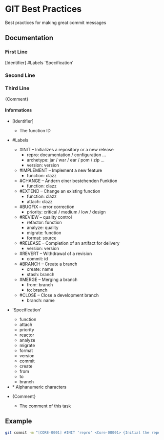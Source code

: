 # GIT Best Practices

Best practices for making great commit messages

## Documentation

### First Line

[Identifier] #Labels 'Specification'

### Second Line

<Task-ID>

### Third Line

{Comment}

#### Informations

* [Identifier]
	* The function ID

* #Labels
	* #INIT – Initializes a repository or a new release
		* repro: documentation / configuration …
		* archetype: jar / war / ear / pom / zip …
		* version: version
	* #IMPLEMENT – Implement a new feature
		* function: clazz
	* #CHANGE – Ändern einer bestehenden Funktion
		* function: clazz
	* #EXTEND – Change an existing function
		* function: clazz
		* attach: clazz
	* #BUGFIX – error correction
		* priority: critical / medium / low / design
	* #REVIEW – quality control
		* refactor: function
		* analyze: quality
		* migrate: function
		* format: source
	* #RELEASE – Completion of an artifact for delivery
		* version: version
	* #REVERT – Withdrawal of a revision
		* commit: id
	* #BRANCH – Create a branch
		* create: name
		* stash: branch
	* #MERGE – Merging a branch
		* from: branch
		* to: branch
	* #CLOSE – Close a development branch
		* branch: name

* 'Specification'
	* function
	* attach
	* priority
	* reactor
	* analyze
	* migrate
	* format
	* version
	* commit
	* create
	* from
	* to
	* branch

* <Task-ID>
	* Alphanumeric characters

* {Comment}
	* The comment of this task

## Example

```bash
git commit -m "[CORE-0001] #INIT 'repro' <Core-00001> {Initial the repository.}"
```
